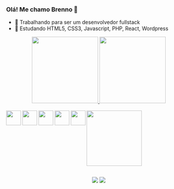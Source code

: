 ### Olá! Me chamo Brenno 👋

- 🔭 Trabalhando para ser um desenvolvedor fullstack
- 🌱 Estudando HTML5, CSS3, Javascript, PHP, React, Wordpress

<div align="center">
  <a href="https://github.com/fariasbrenno">
  <img height="180em" src="https://github-readme-stats.vercel.app/api?username=fariasbrenno&show_icons=true&theme=tokyonight&include_all_commits=true&count_private=true"/>
  <img height="180em" src="https://github-readme-stats.vercel.app/api/top-langs/?username=fariasbrenno&layout=compact&langs_count=7&theme=tokyonight"/>
</div>
  
<div align="center" style="display: inline-block;"><br>
  <img style="align:center; width:40px;" src="https://cdn.jsdelivr.net/gh/devicons/devicon/icons/html5/html5-plain-wordmark.svg" />
  <img style="align:center; width:40px;" src="https://cdn.jsdelivr.net/gh/devicons/devicon/icons/css3/css3-plain-wordmark.svg" />
  <img style="align:center; width:40px;"src="https://cdn.jsdelivr.net/gh/devicons/devicon/icons/javascript/javascript-original.svg" />
  <img style="align:center; width:40px;"src="https://cdn.jsdelivr.net/gh/devicons/devicon/icons/php/php-plain.svg" />        
  <img style="align:center; width:40px;"src="https://cdn.jsdelivr.net/gh/devicons/devicon/icons/wordpress/wordpress-original.svg" /> 
 
  <img width="150px" align="right" src="https://cdn.discordapp.com/attachments/1021140669420556382/1021142479233368074/eu_color-nonebg.png">

</div>
  
 ## 
  
<div align="center">
  <a href="https://www.linkedin.com/in/brenno-farias-8a140224a/" target="_blank"><img target="_blank" src="https://img.shields.io/badge/LinkedIn-0077B5?style=for-the-badge&logo=linkedin&logoColor=white"></a>
  <a href="mailto:brenno.developer@gmail.com" target="_blank"><img target="_blank" src="https://img.shields.io/badge/Gmail-D14836?style=for-the-badge&logo=gmail&logoColor=white"></a>   
</div>

 
